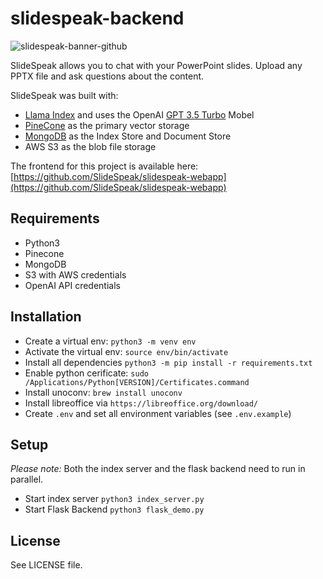 # slidespeak-backend

![slidespeak-banner-github](https://github.com/SlideSpeak/slidespeak-backend/assets/5519740/431c46b2-1030-429b-b06c-e4844983de5b)

SlideSpeak allows you to chat with your PowerPoint slides. Upload any PPTX file and ask questions about the content.

SlideSpeak was built with:

- [Llama Index](https://github.com/jerryjliu/llama_index) and uses the OpenAI [GPT 3.5 Turbo](https://platform.openai.com/docs/models/gpt-3-5) Mobel
- [PineCone](https://www.pinecone.io/) as the primary vector storage
- [MongoDB](https://mongodb.com/) as the Index Store and Document Store
- AWS S3 as the blob file storage

The frontend for this project is available here: [https://github.com/SlideSpeak/slidespeak-webapp](https://github.com/SlideSpeak/slidespeak-webapp)

## Requirements

- Python3
- Pinecone
- MongoDB
- S3 with AWS credentials
- OpenAI API credentials

## Installation

- Create a virtual env: `python3 -m venv env`
- Activate the virtual env: `source env/bin/activate`
- Install all dependencies `python3 -m pip install -r requirements.txt`
- Enable python cerificate: `sudo /Applications/Python[VERSION]/Certificates.command`
- Install unoconv: `brew install unoconv`
- Install libreoffice via `https://libreoffice.org/download/`
- Create `.env` and set all environment variables (see `.env.example`)

## Setup

_Please note:_ Both the index server and the flask backend need to run in parallel.

- Start index server `python3 index_server.py`
- Start Flask Backend `python3 flask_demo.py`

## License

See LICENSE file.
